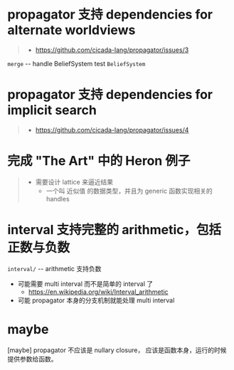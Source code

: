# propagator 支持 dependencies for alternate worldviews

> - https://github.com/cicada-lang/propagator/issues/3

`merge` -- handle BeliefSystem
test `BeliefSystem`

# propagator 支持 dependencies for implicit search

> - https://github.com/cicada-lang/propagator/issues/4

# 完成 "The Art" 中的 Heron 例子

> - 需要设计 lattice 来逼近结果
>   - 一个叫 近似值 的数据类型，并且为 generic 函数实现相关的 handles

# interval 支持完整的 arithmetic，包括正数与负数

`interval/` -- arithmetic 支持负数

- 可能需要 multi interval 而不是简单的 interval 了
  - https://en.wikipedia.org/wiki/Interval_arithmetic
- 可能 propagator 本身的分支机制就能处理 multi interval

# maybe

[maybe] propagator 不应该是 nullary closure，
应该是函数本身，运行的时候提供参数给函数。
